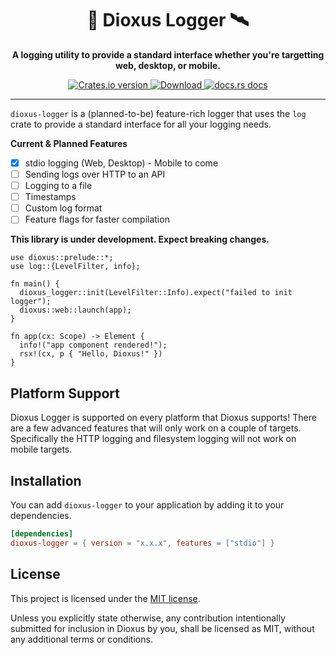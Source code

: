 <div align="center">
  <h1>📡 Dioxus Logger 🛰️</h1>
  <p><strong>A logging utility to provide a standard interface whether you're targetting web, desktop, or mobile.</strong></p>
</div>

<div align="center">
  <!-- Crates version -->
  <a href="https://crates.io/crates/dioxus-logger">
    <img src="https://img.shields.io/crates/v/dioxus-logger.svg?style=flat-square"
    alt="Crates.io version" />
  </a>
  <!-- Downloads -->
  <a href="https://crates.io/crates/dioxus-logger">
    <img src="https://img.shields.io/crates/d/dioxus-logger.svg?style=flat-square"
      alt="Download" />
  </a>
  <!-- docs -->
  <a href="https://docs.rs/dioxus-logger">
    <img src="https://img.shields.io/badge/docs-latest-blue.svg?style=flat-square"
      alt="docs.rs docs" />
  </a>
</div>

-----

`dioxus-logger` is a (planned-to-be) feature-rich logger that uses the `log` crate to provide a standard interface for all your logging needs.

**Current & Planned Features**
- [x] stdio logging (Web, Desktop) - Mobile to come
- [ ] Sending logs over HTTP to an API
- [ ] Logging to a file
- [ ] Timestamps 
- [ ] Custom log format
- [ ] Feature flags for faster compilation

**This library is under development. Expect breaking changes.**

```rust, ignore
use dioxus::prelude::*;
use log::{LevelFilter, info};

fn main() {
  dioxus_logger::init(LevelFilter::Info).expect("failed to init logger");
  dioxus::web::launch(app);
}

fn app(cx: Scope) -> Element {
  info!("app component rendered!");
  rsx!(cx, p { "Hello, Dioxus!" })
}
```

## Platform Support
Dioxus Logger is supported on every platform that Dioxus supports! There are a few advanced features that will only work on a couple of targets. 
Specifically the HTTP logging and filesystem logging will not work on mobile targets.

## Installation
You can add `dioxus-logger` to your application by adding it to your dependencies.
```toml
[dependencies]
dioxus-logger = { version = "x.x.x", features = ["stdio"] }
```

## License
This project is licensed under the [MIT license].

[mit license]: https://github.com/DogeDark/dioxus-logger/LICENSE

Unless you explicitly state otherwise, any contribution intentionally submitted
for inclusion in Dioxus by you, shall be licensed as MIT, without any additional
terms or conditions.